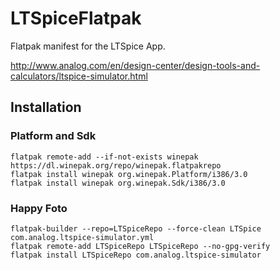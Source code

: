 # LTSpiceFlatpak

Flatpak manifest for the LTSpice App.

http://www.analog.com/en/design-center/design-tools-and-calculators/ltspice-simulator.html

## Installation

### Platform and Sdk
    flatpak remote-add --if-not-exists winepak https://dl.winepak.org/repo/winepak.flatpakrepo
	flatpak install winepak org.winepak.Platform/i386/3.0
	flatpak install winepak org.winepak.Sdk/i386/3.0

### Happy Foto
    flatpak-builder --repo=LTSpiceRepo --force-clean LTSpice com.analog.ltspice-simulator.yml
	flatpak remote-add LTSpiceRepo LTSpiceRepo --no-gpg-verify
	flatpak install LTSpiceRepo com.analog.ltspice-simulator
